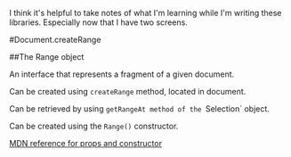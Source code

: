 I think it's helpful to take notes of what I'm learning while I'm writing these libraries. Especially now 
that I have two screens. 

#Document.createRange

##The Range object

An interface that represents a fragment of a given document. 
   
Can be created using `createRange` method, located in document.

Can be retrieved by using `getRangeAt method of the `Selection` object.

Can be created using the `Range()` constructor.


[MDN reference for props and constructor](https://developer.mozilla.org/en-US/docs/Web/API/Range)



